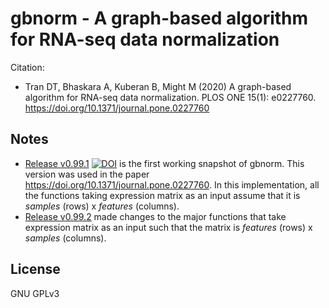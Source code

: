 # gbnorm - A graph-based algorithm for RNA-seq data normalization

Citation:
* Tran DT, Bhaskara A, Kuberan B, Might M (2020) A graph-based algorithm for RNA-seq data normalization. PLOS ONE 15(1): e0227760. https://doi.org/10.1371/journal.pone.0227760


## Notes

* [Release v0.99.1](https://github.com/ttdtrang/gbnorm/releases/tag/v0.99.1) [![DOI](https://zenodo.org/badge/DOI/10.5281/zenodo.3628859.svg)](https://doi.org/10.5281/zenodo.3628859) is the first working snapshot of gbnorm. This version was used in the paper https://doi.org/10.1371/journal.pone.0227760. In this implementation, all the functions taking expression matrix as an input assume that it is _samples_ (rows) x _features_ (columns).
* [Release v0.99.2](https://github.com/ttdtrang/gbnorm/releases/tag/v0.99.2) made changes to the major functions that take expression matrix as an input such that the matrix is _features_ (rows) x _samples_ (columns).

## License

GNU GPLv3
